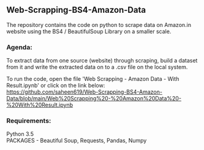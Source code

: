 ## Web-Scrapping-BS4-Amazon-Data
The repository contains the code on python to scrape data on Amazon.in website using the BS4 / BeautifulSoup Library on a smaller scale.    

### Agenda:
To extract data from one source (website) through scraping, build a dataset from it and write the extracted data on to a .csv file on the local system.

To run the code, open the file 'Web Scrapping - Amazon Data - With Result.ipynb' or click on the link below:   
https://github.com/saheen619/Web-Scrapping-BS4-Amazon-Data/blob/main/Web%20Scrapping%20-%20Amazon%20Data%20-%20With%20Result.ipynb   

### Requirements:
Python 3.5   
PACKAGES - Beautiful Soup, Requests, Pandas, Numpy     
